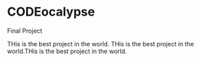 # CODEocalypse
Final Project

THis is the best project in the world.
THis is the best project in the world.THis is the best project in the world.

